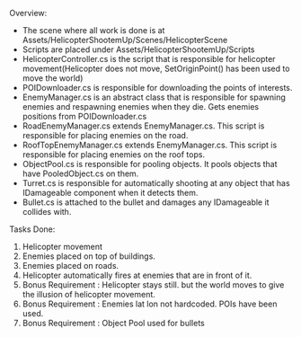 Overview:

- The scene where all work is done is at Assets/HelicopterShootemUp/Scenes/HelicopterScene
- Scripts are placed under Assets/HelicopterShootemUp/Scripts
- HelicopterController.cs is the script that is responsible for helicopter movement(Helicopter does not move, SetOriginPoint() has been used to move the world)
- POIDownloader.cs is responsible for downloading the points of interests.
- EnemyManager.cs is an abstract class that is responsible for spawning enemies and respawning enemies when they die. Gets enemies positions from POIDownloader.cs
- RoadEnemyManager.cs extends EnemyManager.cs. This script is responsible for placing enemies on the road.
- RoofTopEnemyManager.cs extends EnemyManager.cs. This script is responsible for placing enemies on the roof tops.
- ObjectPool.cs is responsible for pooling objects. It pools objects that have PooledObject.cs on them.
- Turret.cs is responsible for automatically shooting at any object that has IDamageable component when it detects them.
- Bullet.cs is attached to the bullet and damages any IDamageable it collides with.

Tasks Done:
1. Helicopter movement
2. Enemies placed on top of buildings.
3. Enemies placed on roads.
4. Helicopter automatically fires at enemies that are in front of it.
5. Bonus Requirement : Helicopter stays still. but the world moves to give the illusion of helicopter movement.
6. Bonus Requirement : Enemies lat lon not hardcoded. POIs have been used.
7. Bonus Requirement : Object Pool used for bullets
